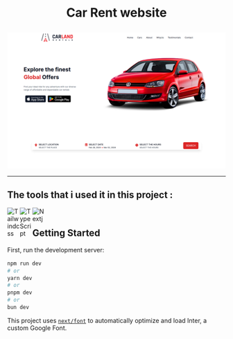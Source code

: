 # <p align='center'>Car Rent website</p>
<img src="https://github.com/SouhailM07/car-rent-red/blob/main/public/car-rent-red-preview.png?raw=true"/>

---

## The tools that i used it in this project : 
<img align="left" alt="Tailwindcss" width="29px" src="https://cdn.jsdelivr.net/gh/devicons/devicon@latest/icons/tailwindcss/tailwindcss-original.svg"  />
<img align="left" alt="TypeScript" width="29px" src="https://cdn.jsdelivr.net/gh/devicons/devicon/icons/typescript/typescript-plain.svg" />
<img align="left" alt="Nextj" width="29px" src="https://cdn.jsdelivr.net/gh/devicons/devicon@latest/icons/nextjs/nextjs-original.svg"/>

<br/>

## Getting Started

First, run the development server:

```bash
npm run dev
# or
yarn dev
# or
pnpm dev
# or
bun dev
```


This project uses [`next/font`](https://nextjs.org/docs/basic-features/font-optimization) to automatically optimize and load Inter, a custom Google Font.



